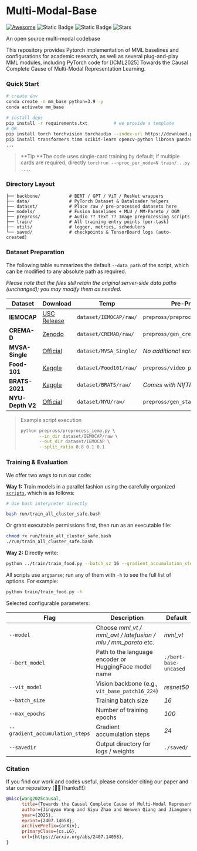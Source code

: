 # Multi-Modal-Base

[![Awesome](https://img.shields.io/badge/Demo-green)](https://wangjingyao07.github.io/C3R.github.io/)
![Static Badge](https://img.shields.io/badge/ICML25-yellow)
![Static Badge](https://img.shields.io/badge/to_be_continue-orange)
![Stars](https://img.shields.io/github/stars/WangJingyao07/Multi-Modal-Base)

An open source multi-modal codebase

This repository provides Pytorch implementation of MML baselines and configurations for academic research, as well as several plug-and-play MML modules, including PyTorch code for [ICML2025] Towards the Causal Complete Cause of Multi-Modal Representation Learning.



### Quick Start

```bash
# create env
conda create -n mm_base python=3.9 -y
conda activate mm_base

# install deps
pip install -r requirements.txt          # we provide a template
# OR
pip install torch torchvision torchaudio --index-url https://download.pytorch.org/whl/cu118
pip install transformers timm scikit-learn opencv-python librosa pandas tqdm einops sentencepiece wandb
...
````

> **Tip **The code uses single-card training by default; if multiple cards are required, directly `torchrun --nproc_per_node=N train/...py ...`.





### Directory Layout

```text
├── backbone/           # BERT / GPT / ViT / ResNet wrappers
├── data/               # PyTorch Dataset & Dataloader helpers
├── dataset/            # Place raw / pre-processed datasets here
├── models/             # Fusion baselines + MLU / MM-Pareto / OGM
├── prepross/           # Audio ?? Text ?? Image preprocessing scripts
├── train/              # All training entry points (per-task)
├── utils/              # logger, metrics, schedulers
└── saved/              # checkpoints & TensorBoard logs (auto-created)
```





### Dataset Preparation

The following table summarizes the default `--data_path` of the script, which can be modified to any absolute path as required.

*Please note that the files still retain the original server-side data paths (unchanged); you may modify them as needed.*

| Dataset              | Download                                                                                  | Temp                   | Pre-Process                             |
| ---------------- | ------------------------------------------------------------------------------------- | ---------------------- | --------------------------------- |
| **IEMOCAP**      | [USC Release](https://sail.usc.edu/iemocap/)                                          | `dataset/IEMOCAP/raw/` | `prepross/preprocess_iemo.py`     |
| **CREMA-D**      | [Zenodo](https://zenodo.org/record/1109496)                                           | `dataset/CREMAD/raw/`  | `prepross/gen_cre_txt.py`         |
| **MVSA-Single**  | [Official](https://mvsanet.github.io/)                                                | `dataset/MVSA_Single/` | *No additional scripts required*                          |
| **Food-101**     | [Kaggle](https://www.kaggle.com/datasets/kmader/food41)                               | `dataset/Food101/raw/` | `prepross/video_preprocessing.py` |
| **BRATS-2021**   | [Kaggle](https://www.kaggle.com/datasets/awsaf49/brats20-dataset-training-validation) | `dataset/BRATS/raw/`   | *Comes with NIfTI loader*                 |
| **NYU-Depth V2** | [Official](https://cs.nyu.edu/~silberman/datasets/nyu_depth_v2.html)                  | `dataset/NYU/raw/`     | `prepross/gen_stat.py`            |

> Example script execution
>
> ```bash
> python prepross/preprocess_iemo.py \
>        --in_dir dataset/IEMOCAP/raw \
>        --out_dir dataset/IEMOCAP \
>        --split_ratio 0.8 0.1 0.1
> ```





### Training & Evaluation

We offer two ways to run our code:

**Way 1:** Train models in a parallel fashion using the carefully organized [`scripts`](https://github.com/WangJingyao07/Multi-Modal-Base/tree/main/run), which is as follows:

```bash
# Use bash interpreter directly

bash run/train_all_cluster_safe.bash
```

Or grant executable permissions first, then run as an executable file:

```bash
chmod +x run/train_all_cluster_safe.bash  
./run/train_all_cluster_safe.bash
```



**Way 2:** Directly write:

```bash
python ../train/train_food.py --batch_sz 16 --gradient_accumulation_steps 40 --savedir ./saved/food101 --name IB_VT02 --task food101  --task_type classification --model mml_vt --num_image_embeds 3 --freeze_txt 5 --freeze_img 3 --patience 5 --dropout 0.1 --lr 5e-05 --warmup 0.1 --max_epochs 100 --seed 1 --noise 0.0
```



All scripts use `argparse`; run any of them with `-h` to see the full list of options. For example:

```bash
python train/train_food.py -h
```

Selected configurable parameters:

| Flag                            | Description                                                  | Default               |
| ------------------------------- | ------------------------------------------------------------ | --------------------- |
| `--model`                       | Choose *mml_vt / mml_avt / latefusion / mlu / mm_pareto* etc. | *mml_vt*              |
| `--bert_model`                  | Path to the language encoder or HuggingFace model name       | `./bert-base-uncased` |
| `--vit_model`                   | Vision backbone (e.g., `vit_base_patch16_224`)               | *resnet50*            |
| `--batch_size`                  | Training batch size                                          | *16*                  |
| `--max_epochs`                  | Number of training epochs                                    | *100*                 |
| `--gradient_accumulation_steps` | Gradient accumulation steps                                  | *24*                  |
| `--savedir`                     | Output directory for logs / weights                          | `./saved/`            |



### Citation

If you find our work and codes useful, please consider citing our paper and star our repository (🥰🎉Thanks!!!):

```bibtex
@misc{wang2025causal,
      title={Towards the Causal Complete Cause of Multi-Modal Representation Learning}, 
      author={Jingyao Wang and Siyu Zhao and Wenwen Qiang and Jiangmeng Li and Changwen Zheng and Fuchun Sun and Hui Xiong},
      year={2025},
      eprint={2407.14058},
      archivePrefix={arXiv},
      primaryClass={cs.LG},
      url={https://arxiv.org/abs/2407.14058}, 
}
```

